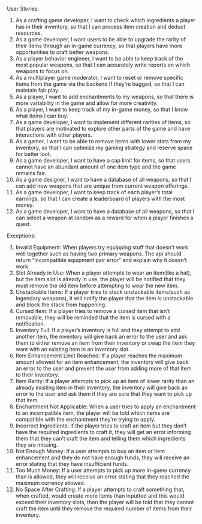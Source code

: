 User Stories:

1. As a crafting game developer, I want to check which ingredients a player has in their inventory, so that I can process item creation and deduct resources.
2. As a game developer, I want users to be able to upgrade the rarity of their items through an in-game currency, so that players have more opportunities to craft better weapons.
3. As a player behavior engineer, I want to be able to keep track of the most popular weapons, so that I can accurately write reports on which weapons to focus on.
4. As a multiplayer game moderator, I want to reset or remove specific items from the game via the backend if they’re bugged, so that I can maintain fair play.
5. As a player, I want to add enchantments to my weapons, so that there is more variability in the game and allow for more creativity.
6. As a player, I want to keep track of my in-game money, so that I know what items I can buy.
7. As a game developer, I want to implement different rarities of items, so that players are motivated to explore other parts of the game and have interactions with other players.
8. As a gamer, I want to be able to remove items with lower stats from my inventory, so that I can optimize my gaming strategy and reserve space for better loot.
9. As a game developer, I want to have a cap limit for items, so that users cannot have an abundant amount of one item type and the game remains fair.
10. As a game designer, I want to have a database of all weapons, so that I can add new weapons that are unique from current weapon offerings.
11. As a game developer, I want to keep track of each player’s total earnings, so that I can create a leaderboard of players with the most money.
12. As a game developer, I want to have a database of all weapons, so that I can select a weapon at random as a reward for when a player finishes a quest.

Exceptions:

1. Invalid Equipment: When players try equipping stuff that doesn’t work well together such as having two primary weapons. The api should return “incompatible equipment pair error” and explain why it doesn’t work.
2. Slot Already in Use: When a player attempts to wear an item(like a hat), but the item slot is already in use, the player will be notified that they must remove the old item before attempting to wear the new item.
3. Unstackable Items: If a player tries to stack unstackable items(such as legendary weapons), it will notify the player that the item is unstackable and block the stack from happening.
4. Cursed Item: If a player tries to remove a cursed item that isn’t removable, they will be reminded that the item is cursed with a notification.
5. Inventory Full: If a player’s inventory is full and they attempt to add another item, the inventory will give back an error to the user and ask them to either remove an item from their inventory or swap the item they want with an existing item in an inventory slot.
6. Item Enhancement Limit Reached: If a player reaches the maximum amount allowed for an item enhancement, the inventory will give back an error to the user and prevent the user from adding more of that item to their inventory.
7. Item Rarity: If a player attempts to pick up an item of lower rarity than an already existing item in their inventory, the inventory will give back an error to the user and ask them if they are sure that they want to pick up that item.
8. Enchantment Not Applicable: When a user tries to apply an enchantment to an incompatible item, the player will be told which items are compatible with the enchantment they’re trying to apply.
9. Incorrect Ingredients: If the player tries to craft an item but they don’t have the required ingredients to craft it, they will get an error informing them that they can’t craft the item and telling them which ingredients they are missing.
10. Not Enough Money: If a user attempts to buy an item or item enhancement and they do not have enough funds, they will receive an error stating that they have insufficient funds.
11. Too Much Money: If a user attempts to pick up more in-game currency than is allowed, they will receive an error stating that they reached the maximum currency allowed.
12. No Space After Crafting: If a player attempts to craft something that, when crafted, would create more items than inputted and this would exceed their inventory slots, then the player will be told that they cannot craft the item until they remove the required number of items from their inventory.
